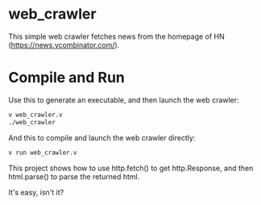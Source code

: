 # web_crawler
This simple web crawler fetches news from the homepage of HN (https://news.ycombinator.com/).

# Compile and Run

Use this to generate an executable, and then launch the web crawler:
```bash
v web_crawler.v
./web_crawler
```

And this to compile and launch the web crawler directly:
```bash
v run web_crawler.v
```

This project shows how to use http.fetch() to get http.Response, 
and then html.parse() to parse the returned html.

It's easy, isn't it?
